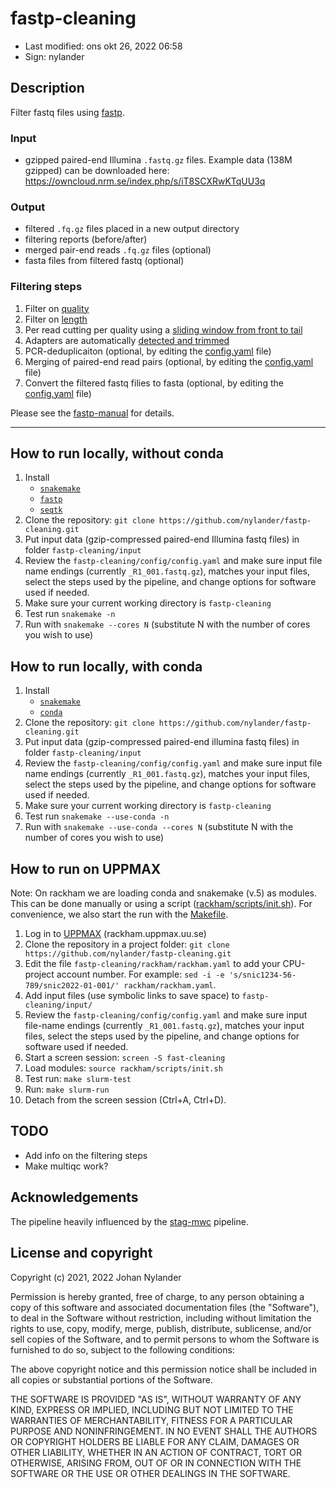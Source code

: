 # fastp-cleaning

- Last modified: ons okt 26, 2022  06:58
- Sign: nylander

## Description

Filter fastq files using [fastp](https://github.com/OpenGene/fastp).

### Input

- gzipped paired-end Illumina `.fastq.gz` files. Example data (138M gzipped)
  can be downloaded here: <https://owncloud.nrm.se/index.php/s/iT8SCXRwKTqUU3q>

### Output

- filtered `.fq.gz` files placed in a new output directory
- filtering reports (before/after)
- merged pair-end reads `.fq.gz` files (optional)
- fasta files from filtered fastq (optional)

### Filtering steps

1. Filter on [quality](https://github.com/OpenGene/fastp#quality-filter)
2. Filter on [length](https://github.com/OpenGene/fastp#length-filter)
3. Per read cutting per quality using a [sliding window from front to tail](https://github.com/OpenGene/fastp#per-read-cutting-by-quality-score)
4. Adapters are automatically [detected and trimmed](https://github.com/OpenGene/fastp#adapters)
5. PCR-deduplicaiton (optional, by editing the [config.yaml](config/config.yaml) file)
6. Merging of paired-end read pairs (optional, by editing the [config.yaml](config/config.yaml) file)
7. Convert the filtered fastq filies to fasta (optional, by editing the [config.yaml](config/config.yaml) file)

Please see the [fastp-manual](https://github.com/OpenGene/fastp/wiki) for details.

---

## How to run locally, without conda

1. Install
    - [`snakemake`](https://snakemake.readthedocs.io/en/stable/#)
    - [`fastp`](https://github.com/OpenGene/fastp)
    - [`seqtk`](https://github.com/lh3/seqtk)
2. Clone the repository: `git clone https://github.com/nylander/fastp-cleaning.git`
3. Put input data (gzip-compressed paired-end Illumina fastq files) in folder `fastp-cleaning/input`
4. Review the `fastp-cleaning/config/config.yaml` and make sure input file name endings (currently `_R1_001.fastq.gz`),
   matches your input files, select the steps used by the pipeline, and change options for software used if needed.
5. Make sure your current working directory is `fastp-cleaning`
6. Test run `snakemake -n`
7. Run with `snakemake --cores N` (substitute N with the number of cores you wish to use)

## How to run locally, with conda

1. Install
    - [`snakemake`](https://snakemake.readthedocs.io/en/stable/#)
    - [`conda`](https://docs.conda.io/projects/conda/en/latest/user-guide/install/index.html)
2. Clone the repository: `git clone https://github.com/nylander/fastp-cleaning.git`
3. Put input data (gzip-compressed paired-end illumina fastq files) in folder `fastp-cleaning/input`
4. Review the `fastp-cleaning/config/config.yaml` and make sure input file name endings (currently `_R1_001.fastq.gz`),
   matches your input files, select the steps used by the pipeline, and change options for software used if needed.
5. Make sure your current working directory is `fastp-cleaning`
6. Test run `snakemake --use-conda -n`
7. Run with `snakemake --use-conda --cores N` (substitute N with the number of cores you wish to use)

## How to run on UPPMAX

Note: On rackham we are loading conda and snakemake (v.5) as modules.
This can be done manually or using a script ([rackham/scripts/init.sh](rackham/scripts/init.sh)).
For convenience, we also start the run with the [Makefile](Makefile).

1. Log in to [UPPMAX](https://uppmax.uu.se/) (rackham.uppmax.uu.se)
2. Clone the repository in a project folder: `git clone https://github.com/nylander/fastp-cleaning.git`
3. Edit the file `fastp-cleaning/rackham/rackham.yaml` to add your CPU-project account number. For example:
`sed -i -e 's/snic1234-56-789/snic2022-01-001/' rackham/rackham.yaml`.
4. Add input files (use symbolic links to save space) to `fastp-cleaning/input/`
5. Review the `fastp-cleaning/config/config.yaml` and make sure input file-name endings (currently `_R1_001.fastq.gz`),
   matches your input files, select the steps used by the pipeline, and change options for software used if needed.
6. Start a screen session: `screen -S fast-cleaning`
7. Load modules: `source rackham/scripts/init.sh`
8. Test run: `make slurm-test`
9. Run: `make slurm-run`
10. Detach from the screen session (Ctrl+A, Ctrl+D).

## TODO

- Add info on the filtering steps
- Make multiqc work?

## Acknowledgements

The pipeline heavily influenced by the [stag-mwc](https://github.com/ctmrbio/stag-mwc) pipeline.

## License and copyright

Copyright (c) 2021, 2022 Johan Nylander

Permission is hereby granted, free of charge, to any person obtaining a copy
of this software and associated documentation files (the "Software"), to deal
in the Software without restriction, including without limitation the rights
to use, copy, modify, merge, publish, distribute, sublicense, and/or sell
copies of the Software, and to permit persons to whom the Software is
furnished to do so, subject to the following conditions:

The above copyright notice and this permission notice shall be included in all
copies or substantial portions of the Software.

THE SOFTWARE IS PROVIDED "AS IS", WITHOUT WARRANTY OF ANY KIND, EXPRESS OR
IMPLIED, INCLUDING BUT NOT LIMITED TO THE WARRANTIES OF MERCHANTABILITY,
FITNESS FOR A PARTICULAR PURPOSE AND NONINFRINGEMENT. IN NO EVENT SHALL THE
AUTHORS OR COPYRIGHT HOLDERS BE LIABLE FOR ANY CLAIM, DAMAGES OR OTHER
LIABILITY, WHETHER IN AN ACTION OF CONTRACT, TORT OR OTHERWISE, ARISING FROM,
OUT OF OR IN CONNECTION WITH THE SOFTWARE OR THE USE OR OTHER DEALINGS IN THE
SOFTWARE.

